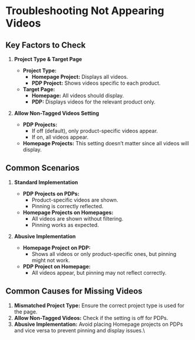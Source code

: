 # Troubleshooting Not Appearing Videos

## Key Factors to Check

1. **Project Type & Target Page**
   - **Project Type:**
     - **Homepage Project:** Displays all videos.
     - **PDP Project:** Shows videos specific to each product.
   - **Target Page:**
     - **Homepage:** All videos should display.
     - **PDP:** Displays videos for the relevant product only.

2. **Allow Non-Tagged Videos Setting**
   - **PDP Projects:**
     - If off (default), only product-specific videos appear.
     - If on, all videos appear.
   - **Homepage Projects:** This setting doesn’t matter since all videos will display.

## Common Scenarios

1. **Standard Implementation**
   - **PDP Projects on PDPs:**
     - Product-specific videos are shown.
     - Pinning is correctly reflected.
   - **Homepage Projects on Homepages:**
     - All videos are shown without filtering.
     - Pinning works as expected.

2. **Abusive Implementation**
   - **Homepage Project on PDP:**
     - Shows all videos or only product-specific ones, but pinning might not work.
   - **PDP Project on Homepage:**
     - All videos appear, but pinning may not reflect correctly.

## Common Causes for Missing Videos

1. **Mismatched Project Type:** Ensure the correct project type is used for the page.
2. **Allow Non-Tagged Videos:** Check if the setting is off for PDPs.
3. **Abusive Implementation:** Avoid placing Homepage projects on PDPs and vice versa to prevent pinning and display issues.\
